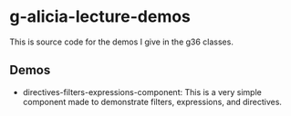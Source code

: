 # g-alicia-lecture-demos

This is source code for the demos I give in the g36 classes.

## Demos

+ directives-filters-expressions-component: This is a very simple component made to demonstrate filters, expressions, and directives.
